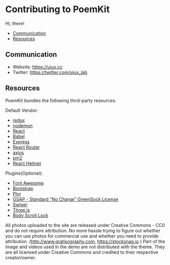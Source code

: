 # Contributing to PoemKit

Hi, there!

* [Communication](#communication)
* [Resources](#res)

<a name="communication"></a>
## Communication

* Website: https://uiux.cc
* Twitter: https://twitter.com/uiux_lab


<a name="res"></a>
## Resources

PoemKit bundles the following third-party resources:


Default Vendor:

- [redux](https://redux.js.org/)
- [nodemon](https://nodemon.io/)
- [React](https://reactjs.org/)
- [Babel](https://babeljs.io/)
- [Express](http://expressjs.com/)
- [React Router](https://reacttraining.com/react-router/web/guides/quick-start/)
- [axios](https://github.com/axios/axios)
- [pm2](https://pm2.keymetrics.io/)
- [React Helmet](https://github.com/nfl/react-helmet)


Plugins(Optional):

- [Font Awesome](http://fontawesome.io)
- [Bootstrap](http://getbootstrap.com)
- [Plyr](https://plyr.io/)
- [GSAP - Standard "No Charge" GreenSock License](https://greensock.com)
- [Swiper](https://swiperjs.com/)
- [Three.js](https://threejs.org/)
- [Body Scroll Lock](https://github.com/willmcpo/body-scroll-lock)



All photos uploaded to the site are released under Creative Commons - CC0 and do not require attribution. No more hassle trying to figure out whether you can use photos for commercial use and whether you need to provide attribution. (http://www.gratisography.com, https://stocksnap.io ) Part of the image and videos used in the demo are not distributed with the theme. They are all licensed under Creative Commons and credited to their respective creator/owner.



